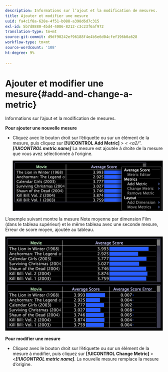 ```yaml
---
description: Informations sur l’ajout et la modification de mesures.
title: Ajouter et modifier une mesure
uuid: fa4c1f8a-628e-4f51-b088-a398d6d7c315
exl-id: 5b7d8880-4bd4-4086-8212-c3c23f6af972
translation-type: tm+mt
source-git-commit: d9df90242ef96188f4e4b5e6d04cfef196b0a628
workflow-type: tm+mt
source-wordcount: '108'
ht-degree: 9%

---
```


# Ajouter et modifier une mesure{#add-and-change-a-metric}

Informations sur l’ajout et la modification de mesures.

**Pour ajouter une nouvelle mesure**

* Cliquez avec le bouton droit sur l’étiquette ou sur un élément de la mesure, puis cliquez sur **[!UICONTROL Add Metric]** > *&lt; &lt;a2/&quot;.**[!UICONTROL metric name]*** La mesure est ajoutée à droite de la mesure que vous avez sélectionnée à l’origine.

   ![](assets/mnu_Table_AddMetric.png)

L’exemple suivant montre la mesure Note moyenne par dimension Film (dans le tableau supérieur) et le même tableau avec une seconde mesure, Erreur de score moyen, ajoutée au tableau.

![](assets/vis_Table_AddMetric.png)

**Pour modifier une mesure**

* Cliquez avec le bouton droit sur l’étiquette ou sur un élément de la mesure à modifier, puis cliquez sur **[!UICONTROL Change Metric]** > *&lt;**[!UICONTROL metric name]***. La nouvelle mesure remplace la mesure d’origine.
